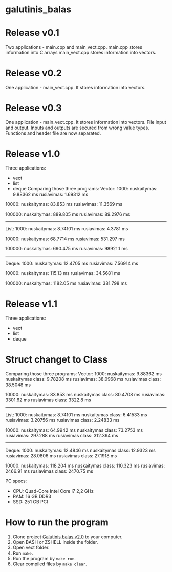# galutinis_balas

# Release v0.1
Two applications - main.cpp and main_vect.cpp.
main.cpp stores information into C arrays
main_vect.cpp stores information into vectors.

# Release v0.2
One application - main_vect.cpp.
It stores information into vectors.

# Release v0.3
One application - main_vect.cpp.
It stores information into vectors.
File input and output.
Inputs and outputs are secured from wrong value types.
Functions and header file are now separated.

# Release v1.0
Three applications:
- vect
- list
- deque
Comparing those three programs:
Vector:
1000:
nuskaitymas: 9.88362 ms
rusiavimas: 1.69312 ms

10000:
nuskaitymas: 83.853 ms
rusiavimas: 11.3569 ms

100000:
nuskaitymas: 889.805 ms
rusiavimas: 89.2976 ms

-----------------------------

List:
1000:
nuskaitymas: 8.74101 ms
rusiavimas: 4.3781 ms

10000:
nuskaitymas: 68.7714 ms
rusiavimas: 531.297 ms

100000:
nuskaitymas: 690.475 ms
rusiavimas: 98921.1 ms

-----------------------------

Deque:
1000:
nuskaitymas: 12.4705 ms
rusiavimas: 7.56914 ms

10000:
nuskaitymas: 115.13 ms
rusiavimas: 34.5681 ms

100000:
nuskaitymas: 1182.05 ms
rusiavimas: 381.798 ms

# Release v1.1
Three applications:
- vect
- list
- deque

# Struct changet to Class

Comparing those three programs:
Vector:
1000:
nuskaitymas: 9.88362 ms
nuskaitymas class: 9.78208 ms
rusiavimas: 38.0968 ms
rusiavimas class: 38.5048 ms

10000:
nuskaitymas: 83.853 ms
nuskaitymas class: 80.4708 ms
rusiavimas: 3301.62 ms
rusiavimas class: 3322.8 ms

-----------------------------

List:
1000:
nuskaitymas: 8.74101 ms
nuskaitymas class: 6.41533 ms
rusiavimas: 3.20756 ms
rusiavimas class: 2.24833 ms

10000:
nuskaitymas: 64.9942 ms
nuskaitymas class: 73.2753 ms
rusiavimas: 297.288 ms
rusiavimas class: 312.394 ms


-----------------------------

Deque:
1000:
nuskaitymas: 12.4846 ms
nuskaitymas class: 12.9323 ms
rusiavimas: 28.0806 ms
rusiavimas class: 27.1918 ms

10000:
nuskaitymas: 118.204 ms
nuskaitymas class: 110.323 ms
rusiavimas: 2466.91 ms
rusiavimas class: 2470.75 ms


PC specs:
- CPU: Quad-Core Intel Core i7 2,2 GHz
- RAM: 16 GB DDR3
- SSD: 251 GB PCI

# How to run the program
1. Clone project [Galutinis balas v2.0](https://github.com/krispis1/galutinis_balas_class/tree/v2.0) to your computer.
2. Open BASH or ZSHELL inside the folder.
3. Open vect folder.
4. Run `make`.
5. Run the program by `make run`.
6. Clear compiled files by `make clear`.
